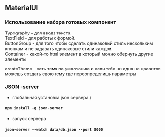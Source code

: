## MaterialUI

### Использование набора готовых компонент

Typography - для ввода текста. \
TextField - для работы с формой. \
ButtonGroup - для того чтобы сделать одинаковый стиль нескольким кнопкам и не задавать одинаковые стили каждой. \
Container - какой-то html элемент в который можно обернуть другие элементы

createTheme - есть тема по умолчанию и если тебе ни одна не нравится можешь создать свою тему где переопределишь параметры

### JSON -server 

- глобальная установка json сервера \
#### `npm install -g json-server`
- запуск сервера 
#### `json-server --watch data/db.json --port 8000`